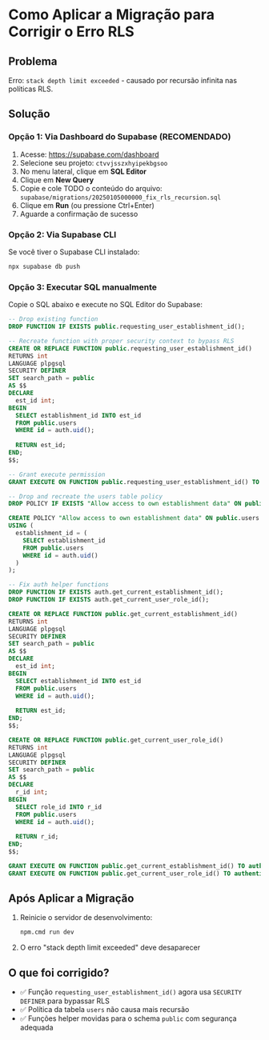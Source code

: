 # Como Aplicar a Migração para Corrigir o Erro RLS

## Problema
Erro: `stack depth limit exceeded` - causado por recursão infinita nas políticas RLS.

## Solução

### Opção 1: Via Dashboard do Supabase (RECOMENDADO)

1. Acesse: https://supabase.com/dashboard
2. Selecione seu projeto: `ctvvjsszxhyipekbgsoo`
3. No menu lateral, clique em **SQL Editor**
4. Clique em **New Query**
5. Copie e cole TODO o conteúdo do arquivo:
   `supabase/migrations/20250105000000_fix_rls_recursion.sql`
6. Clique em **Run** (ou pressione Ctrl+Enter)
7. Aguarde a confirmação de sucesso

### Opção 2: Via Supabase CLI

Se você tiver o Supabase CLI instalado:

```bash
npx supabase db push
```

### Opção 3: Executar SQL manualmente

Copie o SQL abaixo e execute no SQL Editor do Supabase:

```sql
-- Drop existing function
DROP FUNCTION IF EXISTS public.requesting_user_establishment_id();

-- Recreate function with proper security context to bypass RLS
CREATE OR REPLACE FUNCTION public.requesting_user_establishment_id()
RETURNS int
LANGUAGE plpgsql
SECURITY DEFINER
SET search_path = public
AS $$
DECLARE
  est_id int;
BEGIN
  SELECT establishment_id INTO est_id
  FROM public.users
  WHERE id = auth.uid();
  
  RETURN est_id;
END;
$$;

-- Grant execute permission
GRANT EXECUTE ON FUNCTION public.requesting_user_establishment_id() TO authenticated;

-- Drop and recreate the users table policy
DROP POLICY IF EXISTS "Allow access to own establishment data" ON public.users;

CREATE POLICY "Allow access to own establishment data" ON public.users FOR ALL
USING (
  establishment_id = (
    SELECT establishment_id 
    FROM public.users 
    WHERE id = auth.uid()
  )
);

-- Fix auth helper functions
DROP FUNCTION IF EXISTS auth.get_current_establishment_id();
DROP FUNCTION IF EXISTS auth.get_current_user_role_id();

CREATE OR REPLACE FUNCTION public.get_current_establishment_id()
RETURNS int
LANGUAGE plpgsql
SECURITY DEFINER
SET search_path = public
AS $$
DECLARE
  est_id int;
BEGIN
  SELECT establishment_id INTO est_id
  FROM public.users
  WHERE id = auth.uid();
  
  RETURN est_id;
END;
$$;

CREATE OR REPLACE FUNCTION public.get_current_user_role_id()
RETURNS int
LANGUAGE plpgsql
SECURITY DEFINER
SET search_path = public
AS $$
DECLARE
  r_id int;
BEGIN
  SELECT role_id INTO r_id
  FROM public.users
  WHERE id = auth.uid();
  
  RETURN r_id;
END;
$$;

GRANT EXECUTE ON FUNCTION public.get_current_establishment_id() TO authenticated;
GRANT EXECUTE ON FUNCTION public.get_current_user_role_id() TO authenticated;
```

## Após Aplicar a Migração

1. Reinicie o servidor de desenvolvimento:
   ```cmd
   npm.cmd run dev
   ```

2. O erro "stack depth limit exceeded" deve desaparecer

## O que foi corrigido?

- ✅ Função `requesting_user_establishment_id()` agora usa `SECURITY DEFINER` para bypassar RLS
- ✅ Política da tabela `users` não causa mais recursão
- ✅ Funções helper movidas para o schema `public` com segurança adequada
